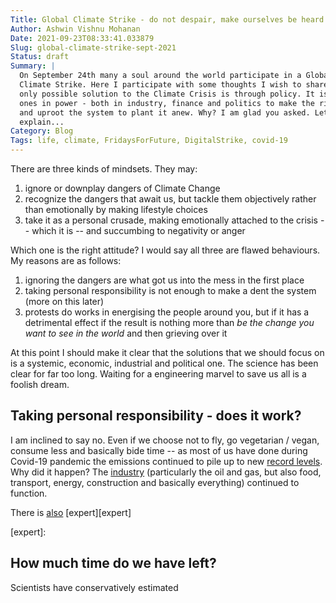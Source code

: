 ```yaml
---
Title: Global Climate Strike - do not despair, make ourselves be heard
Author: Ashwin Vishnu Mohanan
Date: 2021-09-23T08:33:41.033879
Slug: global-climate-strike-sept-2021
Status: draft
Summary: |
  On September 24th many a soul around the world participate in a Global
  Climate Strike. Here I participate with some thoughts I wish to share here. The
  only possible solution to the Climate Crisis is through policy. It is upto the
  ones in power - both in industry, finance and politics to make the right call
  and uproot the system to plant it anew. Why? I am glad you asked. Let me
  explain...
Category: Blog
Tags: life, climate, FridaysForFuture, DigitalStrike, covid-19
---
```


<script src="https://climateclock.world/widget-v1.js" async></script>

There are three kinds of mindsets. They may:

1. ignore or downplay dangers of Climate Change
1. recognize the dangers that await us, but tackle them objectively rather than emotionally by making lifestyle choices
1. take it as a personal crusade, making emotionally attached to the crisis -- which it is -- and succumbing to negativity or anger

Which one is the right attitude? I would say all three are flawed behaviours. My reasons are as follows:

1. ignoring the dangers are what got us into the mess in the first place
1. taking personal responsibility is not enough to make a dent the system (more on this later)
1. protests do works in energising the people around you, but if it has a
   detrimental effect if the result is nothing more than *be the change you
   want to see in the world* and then grieving over it

At this point I should make it clear that the solutions that we should
focus on is a systemic, economic, industrial and political one. The science has
been clear for far too long. Waiting for a engineering marvel to save us all is
a foolish dream.

Taking personal responsibility - does it work?
----------------------------------------------

I am inclined to say no. Even if we choose not to fly, go vegetarian / vegan,
consume less and basically bide time -- as most of us have done during Covid-19
pandemic the emissions continued to pile up to new [record
levels][recordlevels]. Why did it happen? The [industry][industry]
(particularly the oil and gas, but also food, transport, energy, construction
and basically everything) continued to function.

There is [also][also] [expert][expert]

[recordlevels]: https://public.wmo.int/en/media/press-release/carbon-dioxide-levels-continue-record-levels-despite-covid-19-lockdown
[industry]: https://www.theguardian.com/sustainable-business/2017/jul/10/100-fossil-fuel-companies-investors-responsible-71-global-emissions-cdp-study-climate-change
[also]: https://www.theguardian.com/commentisfree/2019/jul/10/individuals-climate-crisis-government-planet-priority
[expert]: 

How much time do we have left?
------------------------------

Scientists have conservatively estimated 

<climate-clock />
